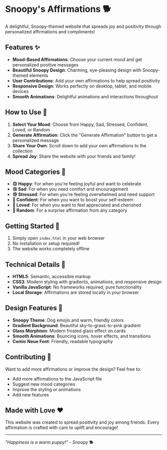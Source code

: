 # Snoopy's Affirmations 🐕

A delightful, Snoopy-themed website that spreads joy and positivity through personalized affirmations and compliments!

## Features ✨

- **Mood-Based Affirmations**: Choose your current mood and get personalized positive messages
- **Beautiful Snoopy Design**: Charming, eye-pleasing design with Snoopy-themed elements
- **User Contributions**: Add your own affirmations to help spread positivity
- **Responsive Design**: Works perfectly on desktop, tablet, and mobile devices
- **Smooth Animations**: Delightful animations and interactions throughout

## How to Use 🎯

1. **Select Your Mood**: Choose from Happy, Sad, Stressed, Confident, Loved, or Random
2. **Generate Affirmation**: Click the "Generate Affirmation" button to get a personalized message
3. **Share Your Own**: Scroll down to add your own affirmations to the collection
4. **Spread Joy**: Share the website with your friends and family!

## Mood Categories 🌈

- **😊 Happy**: For when you're feeling joyful and want to celebrate
- **😢 Sad**: For when you need comfort and encouragement
- **😰 Stressed**: For when you're feeling overwhelmed and need support
- **💪 Confident**: For when you want to boost your self-esteem
- **💖 Loved**: For when you want to feel appreciated and cherished
- **🎲 Random**: For a surprise affirmation from any category

## Getting Started 🚀

1. Simply open `index.html` in your web browser
2. No installation or setup required!
3. The website works completely offline

## Technical Details 🔧

- **HTML5**: Semantic, accessible markup
- **CSS3**: Modern styling with gradients, animations, and responsive design
- **Vanilla JavaScript**: No frameworks required, pure functionality
- **Local Storage**: Affirmations are stored locally in your browser

## Design Features 🎨

- **Snoopy Theme**: Dog emojis and warm, friendly colors
- **Gradient Background**: Beautiful sky-to-grass-to-pink gradient
- **Glass Morphism**: Modern frosted glass effect on cards
- **Smooth Animations**: Bouncing icons, hover effects, and transitions
- **Comic Neue Font**: Friendly, readable typography

## Contributing 🤝

Want to add more affirmations or improve the design? Feel free to:
- Add more affirmations to the JavaScript file
- Suggest new mood categories
- Improve the styling or animations
- Add new features

## Made with Love ❤️

This website was created to spread positivity and joy among friends. Every affirmation is crafted with care to uplift and encourage!

---

*"Happiness is a warm puppy!" - Snoopy* 🐕 